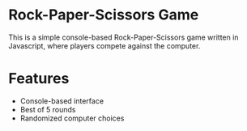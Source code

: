 # Rock-Paper-Scissors Game

This is a simple console-based Rock-Paper-Scissors game written in Javascript, where players compete against the computer. 

# Features

- Console-based interface
- Best of 5 rounds
- Randomized computer choices